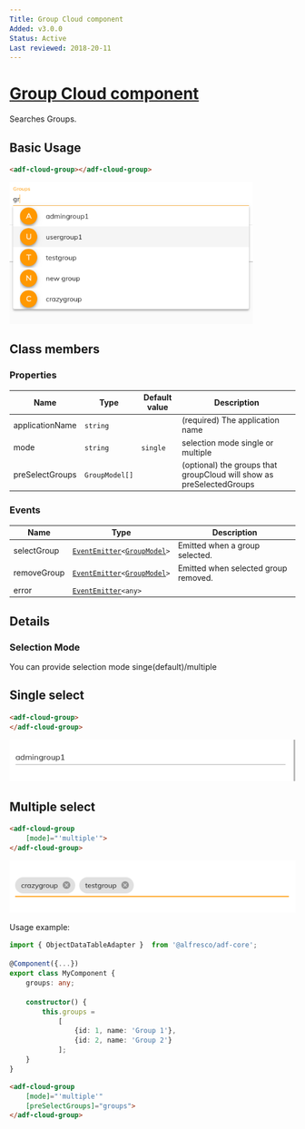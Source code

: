 ```yaml
---
Title: Group Cloud component
Added: v3.0.0
Status: Active
Last reviewed: 2018-20-11
---
```


# [Group Cloud component](../../lib/process-services-cloud/src/lib/group-cloud/components/group-cloud.component.ts "Defined in group-cloud.component.ts")

Searches Groups.

## Basic Usage

```html
<adf-cloud-group></adf-cloud-group>
```

![adf-cloud-group](../docassets/images/group-cloud.component.png)

## Class members

### Properties

| Name | Type | Default value | Description |
| ---- | ---- | ------------- | ----------- |
| applicationName | `string` |  | (required) The application name |
| mode | `string` | `single` | selection mode single or multiple |
| preSelectGroups | `GroupModel[]` |  |(optional) the groups that groupCloud will show as preSelectedGroups |

### Events

| Name | Type | Description |
| ---- | ---- | ----------- |
| selectGroup | [`EventEmitter`](https://angular.io/api/core/EventEmitter)`<`[`GroupModel`](../../lib/process-services-cloud/src/lib/group-cloud/models/group.model.ts)`>` | Emitted when a group selected. |
| removeGroup | [`EventEmitter`](https://angular.io/api/core/EventEmitter)`<`[`GroupModel`](../../lib/process-services-cloud/src/lib/group-cloud/models/group.model.ts)`>` | Emitted when selected group removed. |
| error | [`EventEmitter`](https://angular.io/api/core/EventEmitter)`<any>` |


## Details

### Selection Mode

You can provide selection mode singe(default)/multiple

## Single select

```html
<adf-cloud-group>
</adf-cloud-group>
```

![adf-cloud-group](../docassets/images/group-cloud.component-single.png)

## Multiple select

```html
<adf-cloud-group
    [mode]="'multiple'">
</adf-cloud-group>
```

![adf-cloud-group](../docassets/images/group-cloud.component-multiple-mode.png)

Usage example:

```ts
import { ObjectDataTableAdapter }  from '@alfresco/adf-core';

@Component({...})
export class MyComponent {
    groups: any;

    constructor() {
        this.groups =
            [
                {id: 1, name: 'Group 1'},
                {id: 2, name: 'Group 2'}
            ];
    }
}
```

```html
<adf-cloud-group
    [mode]="'multiple'"
    [preSelectGroups]="groups">
</adf-cloud-group>
```
